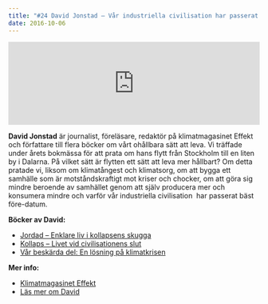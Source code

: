 ```yaml
---
title: "#24 David Jonstad – Vår industriella civilisation har passerat bäst före-datum"
date: 2016-10-06
---
```


<iframe width="100%" height="166" scrolling="no" frameborder="no" src="https://w.soundcloud.com/player/?url=https%3A//api.soundcloud.com/tracks/286273695&amp;color=001665&amp;auto_play=false&amp;hide_related=false&amp;show_comments=true&amp;show_user=true&amp;show_reposts=false"></iframe>

**David Jonstad** är journalist, föreläsare, redaktör på klimatmagasinet Effekt och författare till flera böcker om vårt ohållbara sätt att leva. Vi träffade under årets bokmässa för att prata om hans flytt från Stockholm till en liten by i Dalarna. På vilket sätt är flytten ett sätt att leva mer hållbart? Om detta pratade vi, liksom om klimatångest och klimatsorg, om att bygga ett samhälle som är motståndskraftigt mot kriser och chocker, om att göra sig mindre beroende av samhället genom att själv producera mer och konsumera mindre och varför vår industriella civilisation  har passerat bäst före-datum.

**Böcker av David:**

- [Jordad – Enklare liv i kollapsens skugga](https://davidjonstad.se/bocker/jordad/)
- [Kollaps – Livet vid civilisationens slut](https://davidjonstad.se/bocker/kollaps-livet-vid-civilisationens-slut/)
- [Vår beskärda del: En lösning på klimatkrisen](http://ordfrontforlag.se/ordfront_bok/var-beskarda-del-en-losning-pa-klmatkrisen/)

**Mer info:**

- [Klimatmagasinet Effekt](http://effektmagasin.se/)
- [Läs mer om David](https://davidjonstad.se/)
